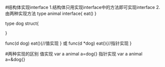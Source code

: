 #结构体实现interface
1.结构体只用实现interface中的方法即可实现interface
2.由两种实现方法
type animal interface{
    eat()
}

type dog struct{

}

func(d dog) eat(){//值实现
}
或
func(d *dog) eat(){//指针实现
}

#两种实现的区别
值实现
var a animal 
a=dog{}
指针实现
var a animal
a=&dog{}